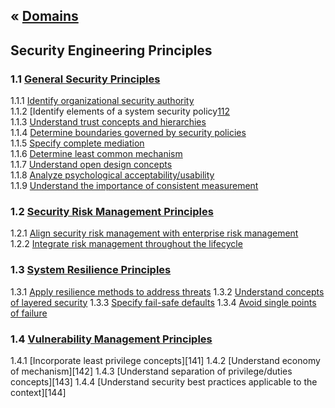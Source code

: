 &laquo; [Domains](../index.md)
---
## Security Engineering Principles

### 1.1 [General Security Principles](task-1.1.md)
1.1.1  [Identify organizational security authority][111]  
1.1.2  [Identify elements of a system security policy[112]  
1.1.3 [Understand trust concepts and hierarchies][113]  
1.1.4 [Determine boundaries governed by security policies][114]  
1.1.5 [Specify complete mediation][115]  
1.1.6 [Determine least common mechanism][116]  
1.1.7 [Understand open design concepts][117]  
1.1.8 [Analyze psychological acceptability/usability][118]  
1.1.9 [Understand the importance of consistent measurement][119]  

### 1.2 [Security Risk Management Principles](task-1.2.md)
1.2.1  [Align security risk management with enterprise risk management][121]  
1.2.2  [Integrate risk management throughout the lifecycle][122]

### 1.3 [System Resilience Principles](task-1.3.md)
1.3.1  [Apply resilience methods to address threats][131]
1.3.2  [Understand concepts of layered security][132]
1.3.3  [Specify fail-safe defaults][133]
1.3.4  [Avoid single points of failure][134]

### 1.4 [Vulnerability Management Principles](task-1.4.md)
1.4.1  [Incorporate least privilege concepts][141]
1.4.2  [Understand economy of mechanism][142]
1.4.3  [Understand separation of privilege/duties concepts][143]
1.4.4  [Understand security best practices applicable to the context][144]

[111]: task-1.1.md#111-identify-organizational-security-authority
[112]: task-1.1.md#112
[113]: task-1.1.md#113
[114]: task-1.1.md#114
[115]: task-1.1.md#115
[116]: task-1.1.md#116
[117]: task-1.1.md#117
[118]: task-1.1.md#118
[119]: task-1.1.md#119
[121]: task-1.2.md#121-align-security-risk-management-with-enterprise-risk-management
[122]: task-1.2.md#122-integrate-risk-management-throughout-the-lifecycle
[131]: task-1.3.md#131
[132]: task-1.3.md#132
[133]: task-1.3.md#133
[134]: task-1.3.md#134
<!--stackedit_data:
eyJoaXN0b3J5IjpbLTY1MTk0MDA4OCwzNzYyODUyODcsODUyNz
Q5NjE4LDEwMjAxNTczMDUsLTE4MDQ4ODg2MTksMjMzNTY5MjAs
LTE4MTY1MTgyMjQsMTU2MjgzMzA0OSwtMTY3MjAxODEwOCwxMT
c4MDA0NzU0LC0xODE2NTE4MjI0LC05Njg5MDI0ODIsMTUyNzQ0
NTM5MywxNTI3NDQ1MzkzLDE3NjI0NDkxMTFdfQ==
-->